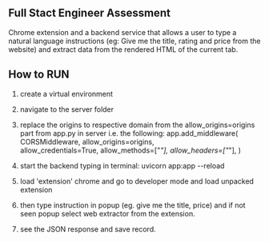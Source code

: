 ## Full Stact Engineer Assessment

Chrome extension and a backend service that allows a user to type a natural language instructions (eg: Give me the title, rating and price from the website) and extract data from the rendered HTML of the current tab.


## How to RUN
1. create a virtual environment

2. navigate to the server folder

3. replace the origins to respective domain  from the allow_origins=origins part  from app.py in server i.e. the following:
        app.add_middleware(
    CORSMiddleware,
    allow_origins=origins,   
    allow_credentials=True,
    allow_methods=["*"],
    allow_headers=["*"],
)

4. start the backend typing in terminal: uvicorn app:app --reload 

5. load 'extension' chrome and go to developer mode and load unpacked extension

6. then type instruction in popup (eg. give me the title, price) and if not seen popup select web extractor from the extension.

7. see the JSON response and save record.

